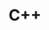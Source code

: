 ---
layout: list
type: tag
title: C++
slug: cpp
categories: language
menu: true
order: 2
description: >
   Posts related to java
---
